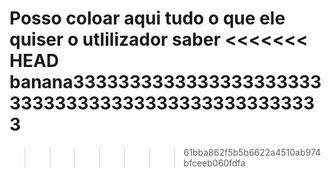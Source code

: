 Posso coloar aqui tudo o que ele quiser o utlilizador saber 
<<<<<<< HEAD
banana33333333333333333333333333333333333333333333333333
=======
>>>>>>> 61bba862f5b5b6622a4510ab974bfceeb060fdfa
